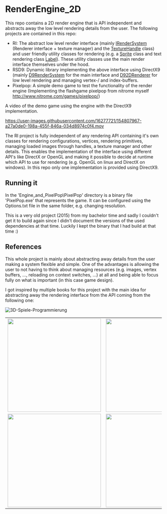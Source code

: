 # RenderEngine_2D

This repo contains a 2D render engine that is API independent and abstracts away the low level rendering details from the user. The following projects are contained in this repo:
- RI: The abstract low level render interface (mainly [IRenderSystem](Engine_and_PixelPop/Include/IRenderSystem.h) (Renderer interface + texture manager) and the [TextureHandle](Engine_and_PixelPop/Include/HandleMgr.h) class) and user friendly utility classes for rendering (e.g. a [Sprite](Engine_and_PixelPop/Include/Drawable/Sprite.h) class and text rendering class [Label](Engine_and_PixelPop/Include/Drawable/Label.h)). These utility classes use the main render interface themselves under the hood.
- RSD9: Dynamic library implementing the above interface using DirectX9 (mainly [D9RenderSystem](Engine_and_PixelPop/RI/RID9/D9RenderSystem.h) for the main interface and [D92DRenderer](Engine_and_PixelPop/RI/RID9/D92DRenderer.h) for low level rendering and managing vertex-/ and index-buffers.
- Pixelpop: A simple demo game to test the functionality of the render engine (Implementing the flashgame pixelpop from nitrome myself http://www.nitrome.com/games/pixelpop/) 


A video of the demo game using the engine with the DirectX9 implementation.

https://user-images.githubusercontent.com/16277721/154807967-a27a0de0-198a-455f-846a-034d8974c0f4.mov


The RI project is fully independent of any rendering API containing it's own classes for rendering configurations, vertices, rendering primitives, managing loaded images through handles, a texture manager and other details. This enables the implementation of the interface using different API's like DirectX or OpenGL and making it possible to decide at runtime which API to use for rendering (e.g. OpenGL on linux and DirectX on windows). In this repo only one implementation is provided using DirectX9.


## Running it
In the 'Engine_and_PixelPop\PixelPop' directory is a binary file 'PixelPop.exe' that represents the game. It can be configured using the Options.txt file in the same folder, e.g. changing resolution. 

This is a very old project (2015) from my bachelor time and sadly I couldn't get it to build again since I didn't document the versions of the used dependencies at that time. Luckily I kept the binary that I had build at that time :)


## References
This whole project is mainly about abstracting away details from the user making a system flexible and simple. One of the advantages is allowing the user to not having to think about managing resources (e.g. images, vertex buffers, ..., reloading on context switches, ...) at all and being able to focus fully on what is important (in this case game design).

I got inspired by multiple books for this project with the main idea for abstracting away the rendering interface from the API coming from the following one:

![3D-Spiele-Programmierung](https://images-na.ssl-images-amazon.com/images/I/51wM8CIGjjL._SX363_BO1,204,203,200_.jpg)

<table>
  <tr>
    <td><img src="https://images-na.ssl-images-amazon.com/images/I/51mQl0y9NGL._SX382_BO1,204,203,200_.jpg" width="300"></td>
    <td><img src="https://images-na.ssl-images-amazon.com/images/I/51V1DUCnkQL._SX352_BO1,204,203,200_.jpg" width="300"></td>
    <td><img src="https://images-na.ssl-images-amazon.com/images/I/61T+7acdSSL.jpg" width="300"></td>
  </tr>
  <tr>
    <td><img src="https://images-na.ssl-images-amazon.com/images/I/71Kfg2zTisL.jpg" width="300"></td>
    <td><img src="https://images-na.ssl-images-amazon.com/images/I/41zo5mj1VAL.jpg" width="300"></td>
    <td><img src="https://images-na.ssl-images-amazon.com/images/I/51OWUuHWYFL.jpg" width="300"></td>
  </tr>
</table>

